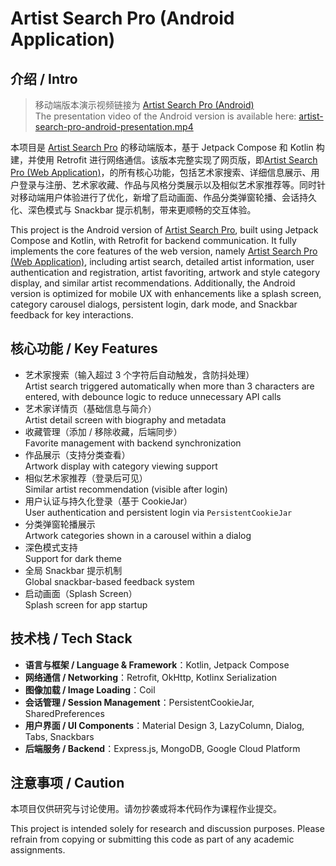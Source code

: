 # Artist Search Pro (Android Application)

## 介绍 / Intro

> 移动端版本演示视频链接为 [Artist Search Pro (Android)](https://drive.google.com/file/d/1_plcrQuS48yen1FspJjxYa6ySYteNF2v/view?usp=sharing)  
> The presentation video of the Android version is available here: [artist-search-pro-android-presentation.mp4](https://drive.google.com/file/d/1xBWYpmpEkb--CG6Ag7SgFY3RbjRUEzDk/view?usp=sharing)

本项目是 [Artist Search Pro](https://github.com/zhichzhang/artist-search) 的移动端版本，基于 Jetpack Compose 和 Kotlin 构建，并使用 Retrofit 进行网络通信。该版本完整实现了网页版，即[Artist Search Pro (Web Application)](https://github.com/zhichzhang/artist-search-pro)，的所有核心功能，包括艺术家搜索、详细信息展示、用户登录与注册、艺术家收藏、作品与风格分类展示以及相似艺术家推荐等。同时针对移动端用户体验进行了优化，新增了启动画面、作品分类弹窗轮播、会话持久化、深色模式与 Snackbar 提示机制，带来更顺畅的交互体验。

This project is the Android version of [Artist Search Pro](https://github.com/zhichzhang/artist-search), built using Jetpack Compose and Kotlin, with Retrofit for backend communication. It fully implements the core features of the web version, namely [Artist Search Pro (Web Application)](https://github.com/zhichzhang/artist-search-pro), including artist search, detailed artist information, user authentication and registration, artist favoriting, artwork and style category display, and similar artist recommendations. Additionally, the Android version is optimized for mobile UX with enhancements like a splash screen, category carousel dialogs, persistent login, dark mode, and Snackbar feedback for key interactions.

## 核心功能 / Key Features

- 艺术家搜索（输入超过 3 个字符后自动触发，含防抖处理）  
  Artist search triggered automatically when more than 3 characters are entered, with debounce logic to reduce unnecessary API calls  
- 艺术家详情页（基础信息与简介）  
  Artist detail screen with biography and metadata  
- 收藏管理（添加 / 移除收藏，后端同步）  
  Favorite management with backend synchronization  
- 作品展示（支持分类查看）  
  Artwork display with category viewing support  
- 相似艺术家推荐（登录后可见）  
  Similar artist recommendation (visible after login)  
- 用户认证与持久化登录（基于 CookieJar）  
  User authentication and persistent login via `PersistentCookieJar`  
- 分类弹窗轮播展示  
  Artwork categories shown in a carousel within a dialog  
- 深色模式支持  
  Support for dark theme  
- 全局 Snackbar 提示机制  
  Global snackbar-based feedback system  
- 启动画面（Splash Screen）  
  Splash screen for app startup

## 技术栈 / Tech Stack

- **语言与框架 / Language & Framework**：Kotlin, Jetpack Compose  
- **网络通信 / Networking**：Retrofit, OkHttp, Kotlinx Serialization  
- **图像加载 / Image Loading**：Coil  
- **会话管理 / Session Management**：PersistentCookieJar, SharedPreferences  
- **用户界面 / UI Components**：Material Design 3, LazyColumn, Dialog, Tabs, Snackbars  
- **后端服务 / Backend**：Express.js, MongoDB, Google Cloud Platform

## 注意事项 / Caution

本项目仅供研究与讨论使用。请勿抄袭或将本代码作为课程作业提交。  

This project is intended solely for research and discussion purposes. Please refrain from copying or submitting this code as part of any academic assignments.
